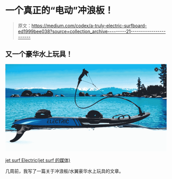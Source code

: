 # 一个真正的“电动”冲浪板！

> 原文：<https://medium.com/codex/a-truly-electric-surfboard-ed1999bee038?source=collection_archive---------21----------------------->

## 又一个豪华水上玩具！

![](img/5abdae26e58f6234243cc1647db007fa.png)

[jet surf Electric(jet surf 的媒体)](https://www.jetsurf.com/us/boards/electric/electric)

几周前，我写了一篇关于冲浪板/水翼豪华水上玩具的文章。